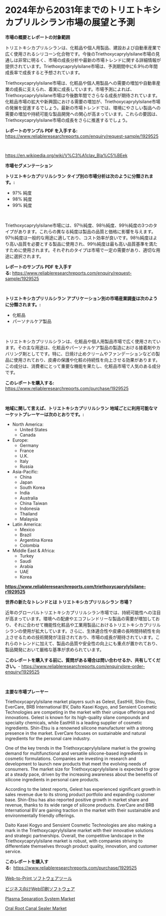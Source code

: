 <p><h1>2024年から2031年までのトリエトキシカプリルシラン市場の展望と予測</h1></p><p><strong>市場の概要とレポートの対象範囲</strong></p>
<p><p>トリエトキシカプリルシランは、化粧品や個人用製品、建設および自動車産業で広く使用されるシリコーン化合物です。今後のTriethoxycaprylylsilane市場の見通しは非常に明るく、市場の成長分析や最新の市場トレンドに関する詳細情報が提供されています。Triethoxycaprylylsilane市場は、予測期間中に6.9％の年間成長率で成長すると予想されています。</p><p>Triethoxycaprylylsilane市場は、化粧品や個人用製品への需要の増加や自動車産業の成長に支えられ、着実に成長しています。市場予測によれば、Triethoxycaprylylsilane市場は今後数年間でさらなる成長が期待されています。化粧品市場の拡大や新興国における需要の増加が、Triethoxycaprylylsilane市場の発展を促進するでしょう。最新の市場トレンドでは、環境にやさしい製品への需要の増加や持続可能な製品開発への関心が高まっています。これらの要因は、Triethoxycaprylylsilane市場の成長をさらに推進するでしょう。</p></p>
<p><strong>レポートのサンプル PDF を入手する:</strong> <a href="https://www.reliableresearchreports.com/enquiry/request-sample/1929525">https://www.reliableresearchreports.com/enquiry/request-sample/1929525</a></p>
<p>&nbsp;</p>
<p><a href="https://en.wikipedia.org/wiki/V%C3%A1clav_Bla%C5%BEek">https://en.wikipedia.org/wiki/V%C3%A1clav_Bla%C5%BEek</a></p>
<p><strong>市場セグメンテーション</strong></p>
<p><strong>トリエトキシカプリリルシラン タイプ別の市場分析は次のように分類されます。:</strong></p>
<p><ul><li>97% 純度</li><li>98% 純度</li><li>99% 純度</li></ul></p>
<p>&nbsp;</p>
<p><p>Triethoxycaprylylsilane市場には、97％純度、98％純度、99％純度の3つのタイプがあります。これらの異なる純度は製品の品質と価格に影響を与えます。 97％純度は一般的な用途に適しており、コスト効率が良いです。98％純度はより高い品質を必要とする製品に使用され、99％純度は最も高い品質基準を満たすために使用されます。それぞれのタイプは市場で一定の需要があり、適切な用途に選択されます。</p></p>
<p><strong>レポートのサンプル PDF を入手する:</strong>&nbsp;<a href="https://www.reliableresearchreports.com/enquiry/request-sample/1929525">https://www.reliableresearchreports.com/enquiry/request-sample/1929525</a></p>
<p>&nbsp;</p>
<p><strong> トリエトキシカプリリルシラン アプリケーション別の市場産業調査は次のように分類されます。:</strong></p>
<p><ul><li>化粧品</li><li>パーソナルケア製品</li></ul></p>
<p>&nbsp;</p>
<p><p>トリエトキシカプリリルシランは、化粧品や個人用製品市場で広く使用されています。その主な用途は、化粧品やパーソナルケア製品の製造における接着剤やカバリング剤としてです。特に、日焼け止めクリームやファンデーションなどの製品に使用されており、皮膚の保護や化粧の持続性を向上させる効果があります。この成分は、消費者にとって重要な機能を果たし、化粧品市場で人気のある成分です。</p></p>
<p><strong>このレポートを購入する:</strong>&nbsp; <a href="https://www.reliableresearchreports.com/purchase/1929525">https://www.reliableresearchreports.com/purchase/1929525</a></p>
<p>&nbsp;</p>
<p><strong>地域に関して言えば、トリエトキシカプリリルシラン 地域ごとに利用可能なマーケットプレーヤーは次のとおりです。:</strong></p>
<p><ul>
    <li>
        North America:
        <ul>
            <li>United States</li>
            <li>Canada</li>
        </ul>
    </li>
    <li>
        Europe:
        <ul>
            <li>Germany</li>
            <li>France</li>
            <li>U.K.</li>
            <li>Italy</li>
            <li>Russia</li>
        </ul>
    </li>
    <li>
        Asia-Pacific:
        <ul>
            <li>China</li>
            <li>Japan</li>
            <li>South Korea</li>
            <li>India</li>
            <li>Australia</li>
            <li>China Taiwan</li>
            <li>Indonesia</li>
            <li>Thailand</li>
            <li>Malaysia</li>
        </ul>
    </li>
    <li>
        Latin America:
        <ul>
            <li>Mexico</li>
            <li>Brazil</li>
            <li>Argentina Korea</li>
            <li>Colombia</li>
        </ul>
    </li>
    <li>
        Middle East & Africa:
        <ul>
            <li>Turkey</li>
            <li>Saudi</li>
            <li>Arabia</li>
            <li>UAE</li>
            <li>Korea</li>
        </ul>
    </li>
    </ul></p>
<p><strong><a href="https://www.reliableresearchreports.com/triethoxycaprylylsilane-r1929525">https://www.reliableresearchreports.com/triethoxycaprylylsilane-r1929525</a></strong>&nbsp;</p>
<p><strong>世界の新たなトレンドとは トリエトキシカプリリルシラン 市場？</strong></p>
<p><p>近年のグローバルトリエトキシカプリリルシラン市場では、持続可能性への注目が高まっています。環境への配慮やエコフレンドリーな製品の需要が増加しており、それに合わせて機能性化粧品や工業用製品におけるトリエトキシカプリリルシランの使用が拡大しています。さらに、生体適合性や皮膚の長時間持続性を向上させるための技術開発が注目されており、市場の成長が期待されています。これらのトレンドに加えて、製品の品質や安全性の向上にも重点が置かれており、製品開発において厳格な基準が求められています。</p></p>
<p><strong>このレポートを購入する前に、質問がある場合は問い合わせるか、共有してください。</strong>- <a href="https://www.reliableresearchreports.com/enquiry/pre-order-enquiry/1929525">https://www.reliableresearchreports.com/enquiry/pre-order-enquiry/1929525</a></p>
<p>&nbsp;</p>
<p><strong>主要な市場プレーヤー</strong></p>
<p><p>Triethoxycaprylylsilane market players such as Gelest, EastHill, Shin-Etsu, EverCare, BRB International BV, Daito Kasei Kogyo, and Sensient Cosmetic Technologies are competing in the market with their unique offerings and innovations. Gelest is known for its high-quality silane compounds and specialty chemicals, while EastHill is a leading supplier of cosmetic ingredients. Shin-Etsu is a renowned silicone manufacturer with a strong presence in the market. EverCare focuses on sustainable and natural ingredients for the personal care industry.</p><p>One of the key trends in the Triethoxycaprylylsilane market is the growing demand for multifunctional and versatile silicone-based ingredients in cosmetic formulations. Companies are investing in research and development to launch new products that meet the evolving needs of consumers. The market size for Triethoxycaprylylsilane is expected to grow at a steady pace, driven by the increasing awareness about the benefits of silicone ingredients in personal care products.</p><p>According to the latest reports, Gelest has experienced significant growth in sales revenue due to its strong product portfolio and expanding customer base. Shin-Etsu has also reported positive growth in market share and revenue, thanks to its wide range of silicone products. EverCare and BRB International BV are gaining traction in the market with their sustainable and environmentally friendly offerings.</p><p>Daito Kasei Kogyo and Sensient Cosmetic Technologies are also making a mark in the Triethoxycaprylylsilane market with their innovative solutions and strategic partnerships. Overall, the competitive landscape in the Triethoxycaprylylsilane market is robust, with companies striving to differentiate themselves through product quality, innovation, and customer service.</p></p>
<p><strong>このレポートを購入する:</strong>&nbsp;&nbsp;<a href="https://www.reliableresearchreports.com/purchase/1929525">https://www.reliableresearchreports.com/purchase/1929525</a></p>
<p><p><a href="https://github.com/zjkmgcs938405/Market-Research-Report-List-3/blob/main/9906197175300.md">Web-to-Print ソフトウェアツール</a></p><p><a href="https://github.com/roulaayoub-saad/Market-Research-Report-List-2/blob/main/1988757175301.md">ビジネス向けWeb印刷ソフトウェア</a></p><p><a href="https://github.com/AnnChovey2023/Market-Research-Report-List-1/blob/main/plasma-separation-system-market.md">Plasma Separation System Market</a></p><p><a href="https://github.com/yadanielu/Market-Research-Report-List-1/blob/main/oral-root-canal-sealer-market.md">Oral Root Canal Sealer Market</a></p></p>